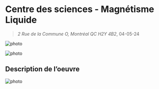 # Centre des sciences - Magnétisme Liquide
> *2 Rue de la Commune O, Montréal QC H2Y 4B2*, 04-05-24

![photo](media/magn_liq_vue_entiere.jpg)

![photo](media/essai.jpg)

## Description de l’oeuvre

![photo](media/magn_liq_centre_science.jpg)


